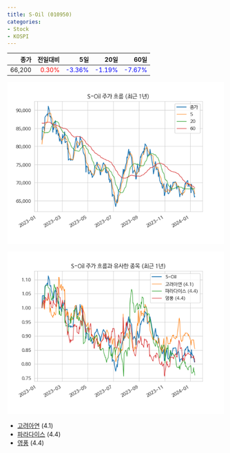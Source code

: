 ```yaml
---
title: S-Oil (010950)
categories:
- Stock
- KOSPI
---
```


|종가|전일대비|5일|20일|60일|
|---:|-------:|--:|---:|---:|
|66,200|<span style="color: red">0.30%</span>|<span style="color: blue">-3.36%</span>|<span style="color: blue">-1.19%</span>|<span style="color: blue">-7.67%</span>|


<!-- more -->

![010950](/assets/images/stock/010950.png)

![010950](/assets/images/stock/010950_sim.png)

- [고려아연](/010130/) (4.1)
- [파라다이스](/034230/) (4.4)
- [영풍](/000670/) (4.4)